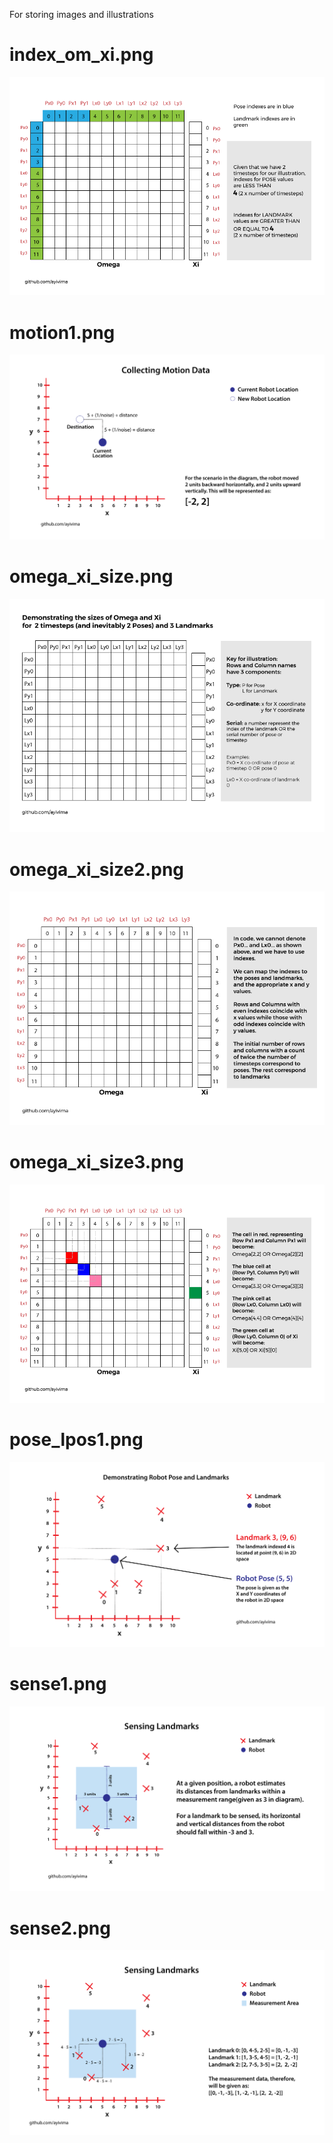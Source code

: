 For storing images and illustrations

# index_om_xi.png
![](index_om_xi.png)

# motion1.png
![](motion1.png)

# omega_xi_size.png
![](omega_xi_size.png)

# omega_xi_size2.png
![](omega_xi_size2.png)

# omega_xi_size3.png
![](omega_xi_size3.png)

# pose_lpos1.png
![](pose_lpos1.png)

# sense1.png
![](sense1.png)

# sense2.png
![](sense2.png)
